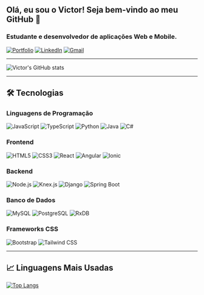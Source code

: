 ## Olá, eu sou o Victor! Seja bem-vindo ao meu GitHub 👋

### Estudante e desenvolvedor de aplicações Web e Mobile.

[![Portfolio](https://img.shields.io/website?label=Portfólio&style=for-the-badge&url=https://victoramattosc-portfolio.netlify.app)](https://victoramattosc-portfolio.netlify.app)
[![LinkedIn](https://img.shields.io/badge/LinkedIn-0077B5?style=for-the-badge&logo=linkedin&logoColor=white)](https://www.linkedin.com/in/victor-carbelotti-82807825a/)
[![Gmail](https://img.shields.io/badge/Gmail-D14836?style=for-the-badge&logo=gmail&logoColor=white)](mailto:victorcarbelotti0306@gmail.com)

---

![Victor's GitHub stats](https://github-readme-stats.vercel.app/api?username=victoramattosc&show_icons=true&theme=transparent)

---

## 🛠️ Tecnologias

### Linguagens de Programação
<p align="left">
  <img alt="JavaScript" src="https://img.shields.io/badge/JavaScript-F7DF1E?style=for-the-badge&logo=javascript&logoColor=black" />
  <img alt="TypeScript" src="https://img.shields.io/badge/TypeScript-%23007ACC.svg?style=for-the-badge&logo=typescript&logoColor=white" />
  <img alt="Python" src="https://img.shields.io/badge/Python-3670A0?style=for-the-badge&logo=python&logoColor=ffdd54" />
  <img alt="Java" src="https://img.shields.io/badge/Java-%23ED8B00.svg?style=for-the-badge&logo=openjdk&logoColor=white" />
  <img alt="C#" src="https://img.shields.io/badge/C%23-239120?style=for-the-badge&logo=c-sharp&logoColor=white" />
</p>

### Frontend
<p align="left">
  <img alt="HTML5" src="https://img.shields.io/badge/HTML5-%23E34F26.svg?style=for-the-badge&logo=html5&logoColor=white" />
  <img alt="CSS3" src="https://img.shields.io/badge/CSS3-%231572B6.svg?style=for-the-badge&logo=css3&logoColor=white" />
  <img alt="React" src="https://img.shields.io/badge/React-%2320232a.svg?style=for-the-badge&logo=react&logoColor=%2361DAFB" />
  <img alt="Angular" src="https://img.shields.io/badge/Angular-DD0031?style=for-the-badge&logo=angular&logoColor=white" />
  <img alt="Ionic" src="https://img.shields.io/badge/Ionic-%233880FF.svg?style=for-the-badge&logo=Ionic&logoColor=white" />
</p>

### Backend
<p align="left">
  <img alt="Node.js" src="https://img.shields.io/badge/Node.js-6DA55F?style=for-the-badge&logo=node.js&logoColor=white" />
  <img alt="Knex.js" src="https://img.shields.io/badge/Knex.js-%23E34F26.svg?style=for-the-badge&logo=knexdotjs&logoColor=white" />
  <img alt="Django" src="https://img.shields.io/badge/Django-092E20.svg?style=for-the-badge&logo=django&logoColor=white" />
  <img alt="Spring Boot" src="https://img.shields.io/badge/Spring%20Boot-%236DB33F.svg?style=for-the-badge&logo=spring-boot&logoColor=white" />
</p>

### Banco de Dados
<p align="left">
  <img alt="MySQL" src="https://img.shields.io/badge/MySQL-00000F?style=for-the-badge&logo=mysql&logoColor=white" />
  <img alt="PostgreSQL" src="https://img.shields.io/badge/PostgreSQL-4169E1.svg?style=for-the-badge&logo=postgresql&logoColor=white" />
  <img alt="RxDB" src="https://img.shields.io/badge/RxDB-B7178C.svg?style=for-the-badge&logo=rxdb&logoColor=white" />
</p>

### Frameworks CSS
<p align="left">
  <img alt="Bootstrap" src="https://img.shields.io/badge/Bootstrap-%23563D7C.svg?style=for-the-badge&logo=bootstrap&logoColor=white" />
  <img alt="Tailwind CSS" src="https://img.shields.io/badge/TailwindCSS-%2338B2AC.svg?style=for-the-badge&logo=tailwind-css&logoColor=white" />
</p>

---

## 📈 Linguagens Mais Usadas
[![Top Langs](https://github-readme-stats.vercel.app/api/top-langs/?username=victoramattosc&layout=compact)](https://github.com/victoramattosc/github-readme-stats)


